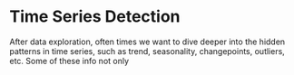 # Time Series Detection

After data exploration, often times we want to dive deeper into the hidden patterns in time series, such as trend, seasonality, changepoints, outliers, etc. Some of these info not only

